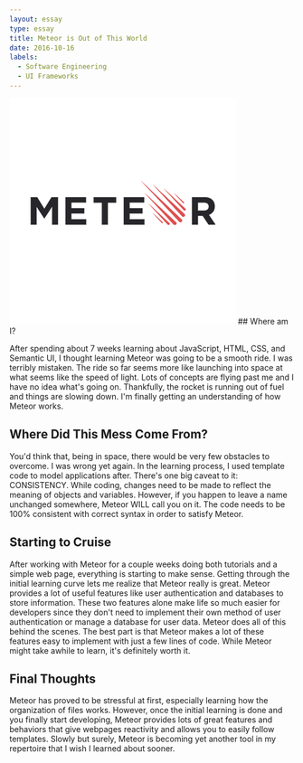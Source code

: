 ```yaml
---
layout: essay
type: essay
title: Meteor is Out of This World
date: 2016-10-16
labels:
  - Software Engineering
  - UI Frameworks
---
```


<img class="ui tiny right spaced image" src="../images/meteor.png">
## Where am I?

After spending about 7 weeks learning about JavaScript, HTML, CSS, and Semantic UI, I thought learning Meteor was going to be a smooth ride. I was terribly mistaken. The ride so far seems more like launching into space at what seems like the speed of light. Lots of concepts are flying past me and I have no idea what's going on. Thankfully, the rocket is running out of fuel and things are slowing down. I'm finally getting an understanding of how Meteor works. 

## Where Did This Mess Come From?

You'd think that, being in space, there would be very few obstacles to overcome. I was wrong yet again. In the learning process, I used template code to model applications after. There's one big caveat to it: CONSISTENCY. While coding, changes need to be made to reflect the meaning of objects and variables. However, if you happen to leave a name unchanged somewhere, Meteor WILL call you on it. The code needs to be 100% consistent with correct syntax in order to satisfy Meteor. 

## Starting to Cruise

After working with Meteor for a couple weeks doing both tutorials and a simple web page, everything is starting to make sense. Getting through the initial learning curve lets me realize that Meteor really is great. Meteor provides a lot of useful features like user authentication and databases to store information. These two features alone make life so much easier for developers since they don't need to implement their own method of user authentication or manage a database for user data. Meteor does all of this behind the scenes. The best part is that Meteor makes a lot of these features easy to implement with just a few lines of code. While Meteor might take awhile to learn, it's definitely worth it.

## Final Thoughts

Meteor has proved to be stressful at first, especially learning how the organization of files works. However, once the initial learning is done and you finally start developing, Meteor provides lots of great features and behaviors that give webpages reactivity and allows you to easily follow templates. Slowly but surely, Meteor is becoming yet another tool in my repertoire that I wish I learned about sooner.




